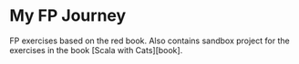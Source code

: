 # My FP Journey

FP exercises based on the red book. Also contains sandbox project for the exercises in the book [Scala with Cats][book].

